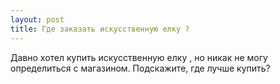 ```yaml
---
layout: post 
title: Где заказать искусственную елку ? 
--- 
```

Давно хотел купить искусственную елку , но никак не могу определиться с магазином. Подскажите, где лучше купить?